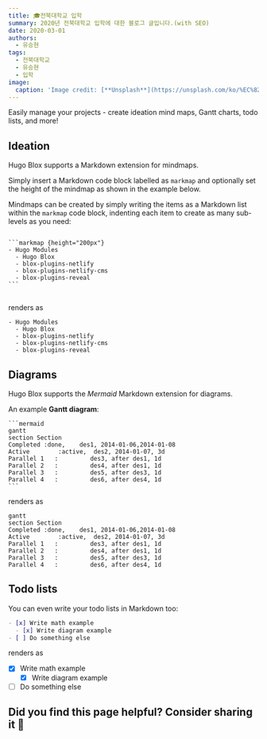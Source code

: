 ```yaml
---
title: 🎓전북대학교 입학
summary: 2020년 전북대학교 입학에 대한 블로그 글입니다.(with SEO)
date: 2020-03-01
authors:
  - 유승현
tags:
  - 전북대학교
  - 유승현
  - 입학
image:
  caption: 'Image credit: [**Unsplash**](https://unsplash.com/ko/%EC%82%AC%EC%A7%84/%ED%97%A4%EB%93%9C%ED%8F%B0%EC%9D%84-%EC%93%B4-%EC%98%81%EB%A6%AC%ED%95%9C-%EC%8B%AD-%EB%8C%80-%EC%86%8C%EB%85%80%EA%B0%80-%EB%8B%A4%EB%A5%B8-%ED%95%99%EC%83%9D%EB%93%A4%EC%9D%98-%EB%B0%B0%EA%B2%BD%EC%97%90-%EB%8C%80%ED%95%9C-%EC%84%B8%EB%AF%B8%EB%82%98%EB%A5%BC-%EC%A4%80%EB%B9%84%ED%95%98%EB%8A%94-%EB%8F%99%EC%95%88-%EC%B1%85%EC%83%81%EC%97%90%EC%84%9C-%EB%A9%94%EB%AA%A8%EB%A5%BC-%ED%95%98%EA%B3%A0-%EC%9E%88%EB%8B%A4-zjnHrnc72ro)'
---
```


Easily manage your projects - create ideation mind maps, Gantt charts, todo lists, and more!

## Ideation

Hugo Blox supports a Markdown extension for mindmaps.

Simply insert a Markdown code block labelled as `markmap` and optionally set the height of the mindmap as shown in the example below.

Mindmaps can be created by simply writing the items as a Markdown list within the `markmap` code block, indenting each item to create as many sub-levels as you need:

<div class="highlight">
<pre class="chroma">
<code>
```markmap {height="200px"}
- Hugo Modules
  - Hugo Blox
  - blox-plugins-netlify
  - blox-plugins-netlify-cms
  - blox-plugins-reveal
```
</code>
</pre>
</div>

renders as

```markmap {height="200px"}
- Hugo Modules
  - Hugo Blox
  - blox-plugins-netlify
  - blox-plugins-netlify-cms
  - blox-plugins-reveal
```

## Diagrams

Hugo Blox supports the _Mermaid_ Markdown extension for diagrams.

An example **Gantt diagram**:

    ```mermaid
    gantt
    section Section
    Completed :done,    des1, 2014-01-06,2014-01-08
    Active        :active,  des2, 2014-01-07, 3d
    Parallel 1   :         des3, after des1, 1d
    Parallel 2   :         des4, after des1, 1d
    Parallel 3   :         des5, after des3, 1d
    Parallel 4   :         des6, after des4, 1d
    ```

renders as

```mermaid
gantt
section Section
Completed :done,    des1, 2014-01-06,2014-01-08
Active        :active,  des2, 2014-01-07, 3d
Parallel 1   :         des3, after des1, 1d
Parallel 2   :         des4, after des1, 1d
Parallel 3   :         des5, after des3, 1d
Parallel 4   :         des6, after des4, 1d
```

## Todo lists

You can even write your todo lists in Markdown too:

```markdown
- [x] Write math example
  - [x] Write diagram example
- [ ] Do something else
```

renders as

- [x] Write math example
  - [x] Write diagram example
- [ ] Do something else

## Did you find this page helpful? Consider sharing it 🙌
